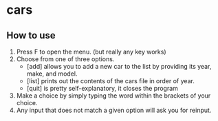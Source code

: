 # cars
## How to use
1. Press F to open the menu. (but really any key works)
2. Choose from one of three options.
	* [add] allows you to add a new car to the list by providing its year, make, and model.
	* [list] prints out the contents of the cars file in order of year.
	* [quit] is pretty self-explanatory, it closes the program
3. Make a choice by simply typing the word within the brackets of your choice.
4. Any input that does not match a given option will ask you for reinput.
